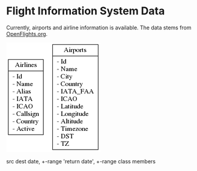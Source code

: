 # Flight Information System Data

Currently, airports and airline information is available. The data stems from [OpenFlights.org](http://openflights.org/data.html).

![Schema](schema.png)

src
dest
date, +-range
'return date', +-range
class
members

